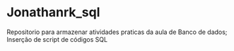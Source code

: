# Jonathanrk_sql
Repositorio para armazenar atividades praticas da aula de Banco de dados;
Inserção de script de códigos SQL
